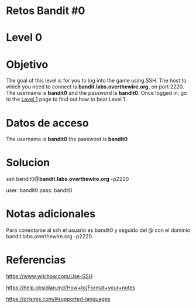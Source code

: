 # Retos Bandit #0
# Level 0

# Objetivo
The goal of this level is for you to log into the game using SSH. The host to which you need to connect is **bandit.labs.overthewire.org**, on port 2220. The username is **bandit0** and the password is **bandit0**. Once logged in, go to the [Level 1](https://overthewire.org/wargames/bandit/bandit1.html) page to find out how to beat Level 1.

# Datos de acceso
The username is **bandit0**
the password is **bandit0**


# Solucion 
ssh bandit0@**bandit.labs.overthewire.org** -p2220

user: bandit0
pass: bandit0

# Notas adicionales

Para conectarse al ssh el usuario es bandit0 y seguido del @ con el dominio bandit.labs.overthewire.org -p2220.

# Referencias 

https://www.wikihow.com/Use-SSH

https://help.obsidian.md/How+to/Format+your+notes

https://prismjs.com/#supported-languages